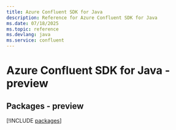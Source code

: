 ```yaml
---
title: Azure Confluent SDK for Java
description: Reference for Azure Confluent SDK for Java
ms.date: 07/18/2025
ms.topic: reference
ms.devlang: java
ms.service: confluent
---
```

# Azure Confluent SDK for Java - preview
## Packages - preview
[!INCLUDE [packages](confluent-index.md)]